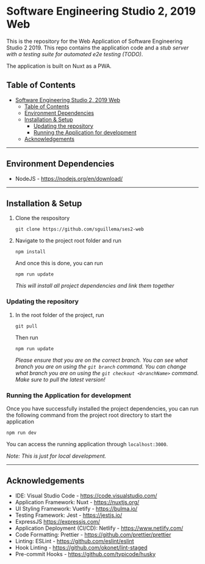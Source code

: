 # Software Engineering Studio 2, 2019 Web


This is the repository for the Web Application of Software Engineering Studio 2 2019. This repo contains the application code and a _stub server with a testing suite for automated e2e testing (TODO)_.

The application is built on Nuxt as a PWA.

## Table of Contents

- [Software Engineering Studio 2, 2019 Web](#software-engineering-studio-2-2019-web)
  - [Table of Contents](#table-of-contents)
  - [Environment Dependencies](#environment-dependencies)
  - [Installation & Setup](#installation--setup)
    - [Updating the repository](#updating-the-repository)
    - [Running the Application for development](#running-the-application-for-development)
  - [Acknowledgements](#acknowledgements)

---

## Environment Dependencies

- NodeJS - <https://nodejs.org/en/download/>

---

## Installation & Setup

1. Clone the respository

   ```
   git clone https://github.com/sguillema/ses2-web
   ```

2. Navigate to the project root folder and run
   ```
   npm install
   ```
   And once this is done, you can run
   ```
   npm run update
   ```
   _This will install all project dependencies and link them together_

### Updating the repository

1. In the root folder of the project, run
   ```
   git pull
   ```
   Then run
   ```
   npm run update
   ```
   _Please ensure that you are on the correct branch. You can see what branch you are on using the `git branch` command. You can change what branch you are on using the `git checkout <branchName>` command. Make sure to pull the latest version!_

### Running the Application for development

Once you have successfully installed the project dependencies, you can run the following command from the project root directory to start the application

```
npm run dev
```

You can access the running application through `localhost:3000`.

_Note: This is just for local development._

---

## Acknowledgements

- IDE: Visual Studio Code - <https://code.visualstudio.com/>
- Application Framework: Nuxt - <https://nuxtjs.org/>
- UI Styling Framework: Vuetify - <https://bulma.io/>
- Testing Framework: Jest - <https://jestjs.io/>
- ExpressJS <https://expressjs.com/>
- Application Deployment (CI/CD): Netlify - <https://www.netlify.com/>
- Code Formatting: Prettier - <https://github.com/prettier/prettier>
- Linting: ESLint - <https://github.com/eslint/eslint>
- Hook Linting - <https://github.com/okonet/lint-staged>
- Pre-commit Hooks - <https://github.com/typicode/husky>

